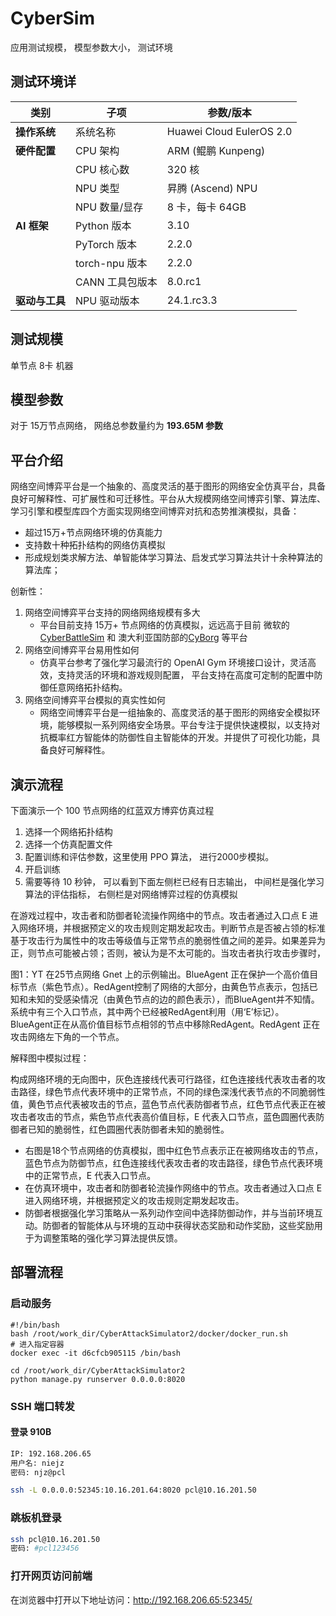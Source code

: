 # CyberSim

应用测试规模， 模型参数大小， 测试环境

## **测试环境详**

| **类别**       | **子项**        | **参数/版本**            |
| -------------- | --------------- | ------------------------ |
| **操作系统**   | 系统名称        | Huawei Cloud EulerOS 2.0 |
| **硬件配置**   | CPU 架构        | ARM (鲲鹏 Kunpeng)       |
|                | CPU 核心数      | 320 核                   |
|                | NPU 类型        | 昇腾 (Ascend) NPU        |
|                | NPU 数量/显存   | 8 卡，每卡 64GB          |
| **AI 框架**    | Python 版本     | 3.10                     |
|                | PyTorch 版本    | 2.2.0                    |
|                | torch-npu 版本  | 2.2.0                    |
|                | CANN 工具包版本 | 8.0.rc1                  |
| **驱动与工具** | NPU 驱动版本    | 24.1.rc3.3               |

## 测试规模

单节点 8卡 机器

## 模型参数

对于 15万节点网络， 网络总参数量约为 **193.65M 参数**



## 平台介绍

网络空间博弈平台是一个抽象的、高度灵活的基于图形的网络安全仿真平台，具备良好可解释性、可扩展性和可迁移性。平台从大规模网络空间博弈引擎、算法库、学习引擎和模型库四个方面实现网络空间博弈对抗和态势推演模拟，具备：

- 超过15万+节点网络环境的仿真能力
- 支持数十种拓扑结构的网络仿真模拟
- 形成规划类求解方法、单智能体学习算法、启发式学习算法共计十余种算法的算法库；

创新性：

1. 网络空间博弈平台支持的网络网络规模有多大
   - 平台目前支持 15万+ 节点网络的仿真模拟，远远高于目前 微软的 [CyberBattleSim](https://github.com/microsoft/CyberBattleSim)  和 澳大利亚国防部的[CyBorg](https://github.com/cage-challenge/CybORG) 等平台
2. 网络空间博弈平台易用性如何
   - 仿真平台参考了强化学习最流行的 OpenAI Gym 环境接口设计，灵活高效，支持灵活的环境和游戏规则配置， 平台支持在高度可定制的配置中防御任意网络拓扑结构。
3. 网络空间博弈平台模拟的真实性如何
   - 网络空间博弈平台是一组抽象的、高度灵活的基于图形的网络安全模拟环境，能够模拟一系列网络安全场景。平台专注于提供快速模拟，以支持对抗概率红方智能体的防御性自主智能体的开发。并提供了可视化功能，具备良好可解释性。

## 演示流程

下面演示一个 100 节点网络的红蓝双方博弈仿真过程

1. 选择一个网络拓扑结构
2. 选择一个仿真配置文件
3. 配置训练和评估参数，这里使用 PPO 算法， 进行2000步模拟。
4. 开启训练
5. 需要等待 10 秒钟， 可以看到下面左侧栏已经有日志输出， 中间栏是强化学习算法的评估指标， 右侧栏是对网络博弈过程的仿真模拟

在游戏过程中，攻击者和防御者轮流操作网络中的节点。攻击者通过入口点 E  进入网络环境，并根据预定义的攻击规则定期发起攻击。判断节点是否被占领的标准基于攻击行为属性中的攻击等级值与正常节点的脆弱性值之间的差异。如果差异为正，则节点可能被占领；否则，被认为是不太可能的。当攻击者执行攻击步骤时，

图1：YT 在25节点网络 Gnet 上的示例输出。BlueAgent 正在保护一个高价值目标节点（紫色节点）。RedAgent控制了网络的大部分，由黄色节点表示，包括已知和未知的受感染情况（由黄色节点的边的颜色表示），而BlueAgent并不知情。系统中有三个入口节点，其中两个已经被RedAgent利用（用‘E’标记）。BlueAgent正在从高价值目标节点相邻的节点中移除RedAgent。RedAgent 正在攻击网络左下角的一个节点。

解释图中模拟过程：

构成网络环境的无向图中，灰色连接线代表可行路径，红色连接线代表攻击者的攻击路径，绿色节点代表环境中的正常节点，不同的绿色深浅代表节点的不同脆弱性值，黄色节点代表被攻击的节点，蓝色节点代表防御者节点，红色节点代表正在被攻击者攻击的节点，紫色节点代表高价值目标，E 代表入口节点，蓝色圆圈代表防御者已知的脆弱性，红色圆圈代表防御者未知的脆弱性。

 - 右图是18个节点网络的仿真模拟，图中红色节点表示正在被网络攻击的节点，蓝色节点为防御节点，红色连接线代表攻击者的攻击路径，绿色节点代表环境中的正常节点，E 代表入口节点。
 - 在仿真环境中，攻击者和防御者轮流操作网络中的节点。攻击者通过入口点 E  进入网络环境，并根据预定义的攻击规则定期发起攻击。
 - 防御者根据强化学习策略从一系列动作空间中选择防御动作，并与当前环境互动。防御者的智能体从与环境的互动中获得状态奖励和动作奖励，这些奖励用于为调整策略的强化学习算法提供反馈。

## 部署流程

### 启动服务

```shell
#!/bin/bash
bash /root/work_dir/CyberAttackSimulator2/docker/docker_run.sh
# 进入指定容器
docker exec -it d6cfcb905115 /bin/bash

cd /root/work_dir/CyberAttackSimulator2
python manage.py runserver 0.0.0.0:8020
```

### SSH 端口转发

#### 登录 910B

```bash
IP: 192.168.206.65
用户名: niejz
密码: njz@pcl
```

```bash
ssh -L 0.0.0.0:52345:10.16.201.64:8020 pcl@10.16.201.50
```

### 跳板机登录

```bash
ssh pcl@10.16.201.50
密码: #pcl123456
```

### 打开网页访问前端

在浏览器中打开以下地址访问：http://192.168.206.65:52345/
